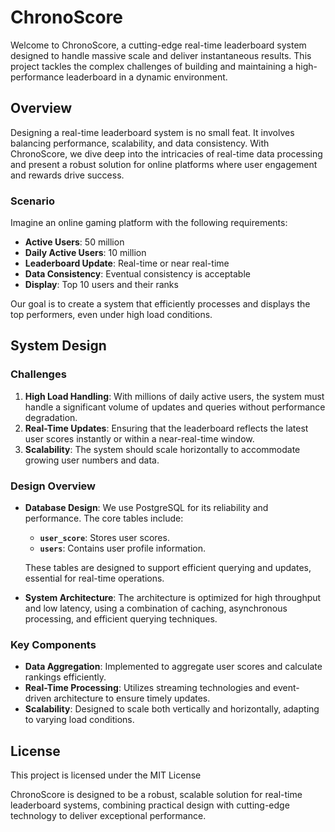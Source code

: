 # ChronoScore

Welcome to ChronoScore, a cutting-edge real-time leaderboard system designed to handle massive scale and deliver instantaneous results. This project tackles the complex challenges of building and maintaining a high-performance leaderboard in a dynamic environment.

## Overview

Designing a real-time leaderboard system is no small feat. It involves balancing performance, scalability, and data consistency. With ChronoScore, we dive deep into the intricacies of real-time data processing and present a robust solution for online platforms where user engagement and rewards drive success.

### Scenario

Imagine an online gaming platform with the following requirements:

- **Active Users**: 50 million
- **Daily Active Users**: 10 million
- **Leaderboard Update**: Real-time or near real-time
- **Data Consistency**: Eventual consistency is acceptable
- **Display**: Top 10 users and their ranks

Our goal is to create a system that efficiently processes and displays the top performers, even under high load conditions.

## System Design

### Challenges

1. **High Load Handling**: With millions of daily active users, the system must handle a significant volume of updates and queries without performance degradation.
2. **Real-Time Updates**: Ensuring that the leaderboard reflects the latest user scores instantly or within a near-real-time window.
3. **Scalability**: The system should scale horizontally to accommodate growing user numbers and data.

### Design Overview

- **Database Design**: We use PostgreSQL for its reliability and performance. The core tables include:
  - **`user_score`**: Stores user scores.
  - **`users`**: Contains user profile information.

  These tables are designed to support efficient querying and updates, essential for real-time operations.

- **System Architecture**: The architecture is optimized for high throughput and low latency, using a combination of caching, asynchronous processing, and efficient querying techniques.

### Key Components

- **Data Aggregation**: Implemented to aggregate user scores and calculate rankings efficiently.
- **Real-Time Processing**: Utilizes streaming technologies and event-driven architecture to ensure timely updates.
- **Scalability**: Designed to scale both vertically and horizontally, adapting to varying load conditions.

## License

This project is licensed under the MIT License

ChronoScore is designed to be a robust, scalable solution for real-time leaderboard systems, combining practical design with cutting-edge technology to deliver exceptional performance.
